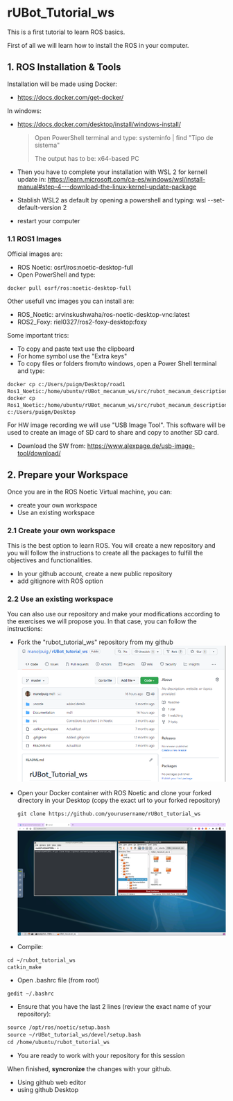# **rUBot_Tutorial_ws**
This is a first tutorial to learn ROS basics.

First of all we will learn how to install the ROS in your computer.

## **1. ROS Installation & Tools**
Installation will be made using Docker:

- https://docs.docker.com/get-docker/

In windows:
- https://docs.docker.com/desktop/install/windows-install/

    >   Open PowerShell terminal and type: systeminfo | find "Tipo de sistema"
    >
    >   The output has to be: x64-based PC

- Then you have to complete your installation with WSL 2 for kernell update in: https://learn.microsoft.com/ca-es/windows/wsl/install-manual#step-4---download-the-linux-kernel-update-package
- Stablish WSL2 as default by opening a powershell and typing: wsl --set-default-version 2
- restart your computer

### **1.1 ROS1 Images**

Official images are:
- ROS Noetic: osrf/ros:noetic-desktop-full
- Open PowerShell and type: 
```shell
docker pull osrf/ros:noetic-desktop-full
```

Other usefull vnc images you can install are:
- ROS_Noetic: arvinskushwaha/ros-noetic-desktop-vnc:latest
- ROS2_Foxy: riel0327/ros2-foxy-desktop:foxy

Some important trics:
- To copy and paste text use the clipboard
- For home symbol use the "Extra keys"
- To copy files or folders from/to windows, open a Power Shell terminal and type:
```shell
docker cp c:/Users/puigm/Desktop/road1 Ros1_Noetic:/home/ubuntu/rUBot_mecanum_ws/src/rubot_mecanum_description/models
docker cp Ros1_Noetic:/home/ubuntu/rUBot_mecanum_ws/src/rubot_mecanum_description/worlds/road1.world c:/Users/puigm/Desktop
```

For HW image recording we will use "USB Image Tool".
This software will be used to create an image of SD card to share and copy to another SD card.
- Download the SW from: 
https://www.alexpage.de/usb-image-tool/download/

## **2. Prepare your Workspace**
Once you are in the ROS Noetic Virtual machine, you can:
- create your own workspace
- Use an existing workspace

### **2.1 Create your own workspace**
This is the best option to learn ROS. You will create a new repository and you will follow the instructions to create all the packages to fulfill the objectives and functionalities.

- In your github account, create a new public repository
- add gitignore with ROS option


### **2.2 Use an existing workspace**
You can also use our repository and make your modifications according to the exercises we will propose you. 
In that case, you can follow the instructions:

- Fork the "rubot_tutorial_ws" repository from my github
![](./Images/1_fork.png)

- Open your Docker container with ROS Noetic and clone your forked directory in your Desktop (copy the exact url to your forked repository)

    ```shell
    git clone https://github.com/yourusername/rUBot_tutorial_ws
    ```
    ![](./Images/1_gitclone_docker.png)
- Compile:
```shell
cd ~/rubot_tutorial_ws
catkin_make
```
- Open .bashrc file (from root)
```shell
gedit ~/.bashrc
```
- Ensure that you have the last 2 lines (review the exact name of your repository):
```xml
source /opt/ros/noetic/setup.bash
source ~/rUBot_tutorial_ws/devel/setup.bash
cd /home/ubuntu/rubot_tutorial_ws
```
- You are ready to work with your repository for this session

When finished, **syncronize** the changes with your github. 
- Using github web editor
- using github Desktop